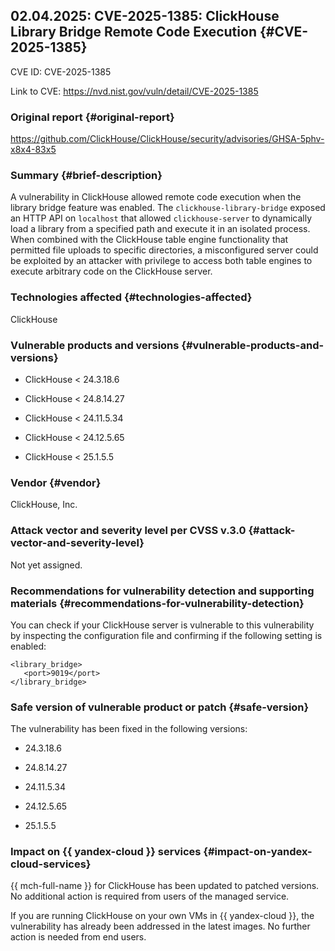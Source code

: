 ## 02.04.2025: CVE-2025-1385: ClickHouse Library Bridge Remote Code Execution {#CVE-2025-1385}

CVE ID: CVE-2025-1385

Link to CVE: <https://nvd.nist.gov/vuln/detail/CVE-2025-1385>

### Original report {#original-report}

<https://github.com/ClickHouse/ClickHouse/security/advisories/GHSA-5phv-x8x4-83x5>

### Summary {#brief-description}

A vulnerability in ClickHouse allowed remote code execution when the library bridge feature was enabled. The `clickhouse-library-bridge` exposed an HTTP API on `localhost` that allowed `clickhouse-server` to dynamically load a library from a specified path and execute it in an isolated process. When combined with the ClickHouse table engine functionality that permitted file uploads to specific directories, a misconfigured server could be exploited by an attacker with privilege to access both table engines to execute arbitrary code on the ClickHouse server.

### Technologies affected {#technologies-affected}

ClickHouse

### Vulnerable products and versions {#vulnerable-products-and-versions}

* ClickHouse < 24.3.18.6

* ClickHouse < 24.8.14.27

* ClickHouse < 24.11.5.34

* ClickHouse < 24.12.5.65

* ClickHouse < 25.1.5.5

### Vendor {#vendor}

ClickHouse, Inc.

### Attack vector and severity level per CVSS v.3.0 {#attack-vector-and-severity-level}

Not yet assigned.

### Recommendations for vulnerability detection and supporting materials {#recommendations-for-vulnerability-detection}

You can check if your ClickHouse server is vulnerable to this vulnerability by inspecting the configuration file and confirming if the following setting is enabled:

```
<library_bridge>
   <port>9019</port>
</library_bridge>
```

### Safe version of vulnerable product or patch {#safe-version}

The vulnerability has been fixed in the following versions:

 * 24.3.18.6

 * 24.8.14.27

 * 24.11.5.34

 * 24.12.5.65

 * 25.1.5.5
 
### Impact on {{ yandex-cloud }} services {#impact-on-yandex-cloud-services}
 
{{ mch-full-name }} for ClickHouse has been updated to patched versions. No additional action is required from users of the managed service.

If you are running ClickHouse on your own VMs in {{ yandex-cloud }}, the vulnerability has already been addressed in the latest images. No further action is needed from end users. 
